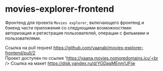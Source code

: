 # movies-explorer-frontend
Фронтенд для проекта `Movies explorer`, включающего фронтенд и бэкенд части приложения со следующими возможностями: авторизация и регистрация пользователей, операции с фильмами и пользователями. 

Ссылка на pull request https://github.com/yaanab/movies-explorer-frontend/pull/2<br />
Проект доступен по ссылке 'https://yaana.movies.nomoredomains.icu'<br />
Ссылка на макет https://disk.yandex.ru/d/YGDagMEnm1JFjw<br />